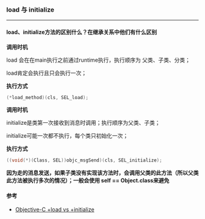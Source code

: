 ### load 与 initialize
---
#### load、initialize方法的区别什么？在继承关系中他们有什么区别

**调用时机**

load 会在在main执行之前通过runtime执行，执行顺序为 父类、子类、分类；

load肯定会执行且只会执行一次；

**执行方式**
``` C
(*load_method)(cls, SEL_load);
```

**调用时机**

initialize是类第一次接收到消息时调用；执行顺序为父类、子类；

initialize可能一次都不执行，每个类只初始化一次；

**执行方式**
``` C
((void(*)(Class, SEL))objc_msgSend)(cls, SEL_initialize);
```
**因为走的消息发送，如果子类没有实现该方法时，会调用父类的此方法（所以父类此方法被执行多次的情况）；一般会使用 self == Object.class来避免**


#### 参考
- [Objective-C +load vs +initialize](http://blog.leichunfeng.com/blog/2015/05/02/objective-c-plus-load-vs-plus-initialize/)